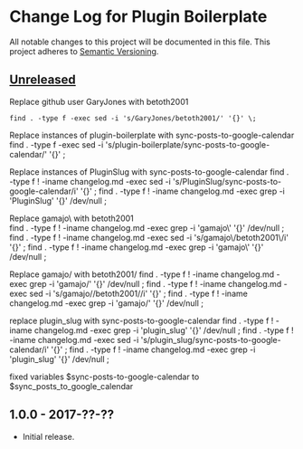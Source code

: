 # Change Log for Plugin Boilerplate

All notable changes to this project will be documented in this file.
This project adheres to [Semantic Versioning](http://semver.org/).

## [Unreleased]

Replace github user GaryJones with betoth2001
```
find . -type f -exec sed -i 's/GaryJones/betoth2001/' '{}' \;
```
Replace instances of plugin-boilerplate with sync-posts-to-google-calendar
find . -type f -exec sed -i 's/plugin-boilerplate/sync-posts-to-google-calendar/' '{}' \;

Replace instances of PluginSlug with sync-posts-to-google-calendar
find . -type f ! -iname changelog.md -exec sed -i 's/PluginSlug/sync-posts-to-google-calendar/i' '{}' \;
find . -type f ! -iname changelog.md -exec grep -i 'PluginSlug' '{}' /dev/null \;

Replace gamajo\ with betoth2001\
find . -type f ! -iname changelog.md -exec grep -i 'gamajo\\' '{}' /dev/null \;
find . -type f ! -iname changelog.md -exec sed -i 's/gamajo\\/betoth2001\\/i' '{}' \;
find . -type f ! -iname changelog.md -exec grep -i 'gamajo\\' '{}' /dev/null \;

Replace gamajo/ with betoth2001/
find . -type f ! -iname changelog.md -exec grep -i 'gamajo\/' '{}' /dev/null \;
find . -type f ! -iname changelog.md -exec sed -i 's/gamajo\//betoth2001\//i' '{}' \;
find . -type f ! -iname changelog.md -exec grep -i 'gamajo\/' '{}' /dev/null \;

replace plugin_slug with sync-posts-to-google-calendar
find . -type f ! -iname changelog.md -exec grep -i 'plugin_slug' '{}' /dev/null \;
find . -type f ! -iname changelog.md -exec sed -i 's/plugin_slug/sync-posts-to-google-calendar/i' '{}' \;
find . -type f ! -iname changelog.md -exec grep -i 'plugin_slug' '{}' /dev/null \;

fixed variables $sync-posts-to-google-calendar to $sync_posts_to_google_calendar
## 1.0.0 - 2017-??-??

* Initial release.

[Unreleased]: https://github.com/betoth2001/sync-posts-to-google-calendar/1.0.0...HEAD
